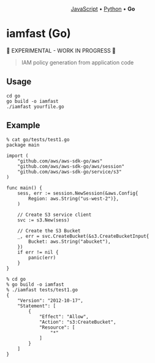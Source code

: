 <p align="center"><a href="https://github.com/iann0036/iamfast-js">JavaScript</a> • <a href="https://github.com/iann0036/iamfast-python">Python</a> • <b>Go</b></p>

# iamfast (Go)

:construction: EXPERIMENTAL - WORK IN PROGRESS :construction:

> IAM policy generation from application code

## Usage

```
cd go
go build -o iamfast
./iamfast yourfile.go
```

## Example

```
% cat go/tests/test1.go
package main

import (
	"github.com/aws/aws-sdk-go/aws"
	"github.com/aws/aws-sdk-go/aws/session"
	"github.com/aws/aws-sdk-go/service/s3"
)

func main() {
	sess, err := session.NewSession(&aws.Config{
		Region: aws.String("us-west-2")},
	)

	// Create S3 service client
	svc := s3.New(sess)

	// Create the S3 Bucket
	_, err = svc.CreateBucket(&s3.CreateBucketInput{
		Bucket: aws.String("abucket"),
	})
	if err != nil {
		panic(err)
	}
}
```

```
% cd go
% go build -o iamfast
% ./iamfast tests/test1.go
{
    "Version": "2012-10-17",
    "Statement": [
        {
            "Effect": "Allow",
            "Action": "s3:CreateBucket",
            "Resource": [
                "*"
            ]
        }
    ]
}
```
